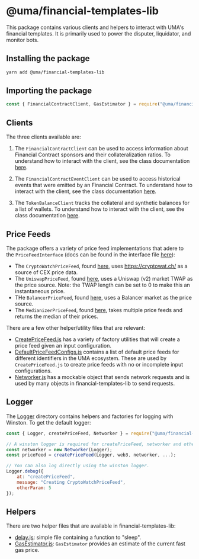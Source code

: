 # @uma/financial-templates-lib

This package contains various clients and helpers to interact with UMA's financial templates. It is primarily used to
power the disputer, liquidator, and monitor bots.

## Installing the package

```bash
yarn add @uma/financial-templates-lib
```

## Importing the package

```js
const { FinancialContractClient, GasEstimator } = require("@uma/financial-templates-lib")
```

## Clients

The three clients available are:

1. The `FinancialContractClient` can be used to access information about Financial Contract sponsors and their collateralization
   ratios. To understand how to interact with the client, see the class documentation
   [here](./src/clients/FinancialContractClient.js).

1. The `FinancialContractEventClient` can be used to access historical events that were emitted by an Financial Contract. To
   understand how to interact with the client, see the class documentation
   [here](./src/clients/FinancialContractEventClient.js).

1. The `TokenBalanceClient` tracks the collateral and synthetic balances for a list of wallets. To understand how to
   interact with the client, see the class documentation
   [here](./src/clients/TokenBalanceClient.js).

## Price Feeds

The package offers a variety of price feed implementations that adere to the `PriceFeedInterface` (docs can be found in
the interface file [here](./src/price-feed/PriceFeedInterface.js)):

- The `CryptoWatchPriceFeed`, found [here](./src/price-feed/CryptoWatchPriceFeed.js), uses https://cryptowat.ch/ as a
  source of CEX price data.
- The `UniswapPriceFeed`, found [here](./src/price-feed/UniswapPriceFeed.js), uses a Uniswap (v2) market TWAP as the
  price source. Note: the TWAP length can be set to 0 to make this an instantaneous price.
- THe `BalancerPriceFeed`, found [here](./src/price-feed/BalancerPriceFeed.js), uses a Balancer market as the price
  source.
- The `MedianizerPriceFeed`, found [here](./src/price-feed/MedianizerPriceFeed.js), takes multiple price feeds and
  returns the median of their prices.

There are a few other helper/utility files that are relevant:

- [CreatePriceFeed.js](./src/price-feed/CreatePriceFeed.js) has a variety of factory utilities that will create a
  price feed given an input configuration.
- [DefaultPriceFeedConfigs.js](./src/price-feed/DefaultPriceFeedConfigs.js) contains a list of default price feeds
  for different identifiers in the UMA ecosystem. These are used by `CreatePriceFeed.js` to create price feeds with
  no or incomplete input configurations.
- [Networker.js](./src/price-feed/CreatePriceFeed.js) has a mockable object that sends network requests and is used by
  many objects in financial-templates-lib to send requests.

## Logger

The [Logger](./src/logger) directory contains helpers and factories for logging with Winston. To get the default
logger:

```js
const { Logger, createPriceFeed, Networker } = require("@uma/financial-templates-lib");

// A winston logger is required for createPriceFeed, networker and other objects in financial-templates-lib.
const networker = new Networker(Logger);
const priceFeed = createPriceFeed(Logger, web3, networker, ...);

// You can also log directly using the winston logger.
Logger.debug({
    at: "createPriceFeed",
    message: "Creating CryptoWatchPriceFeed",
    otherParam: 5
});
```

## Helpers

There are two helper files that are available in financial-templates-lib:

- [delay.js](./src/helpers/delay.js): simple file containing a function to "sleep".
- [GasEstimator.js](./src/helpers/GasEstimator.js): `GasEstimator` provides an estimate of the current fast gas price.
